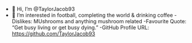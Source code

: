 - 👋 Hi, I’m @TaylorJacob93
- 👀 I’m interested in football, completing the world & drinking coffee
-Dislikes: MUshrooms and anything mushroom related
-Favourite Quote: “Get busy living or get busy dying.”
-GitHub Profile URL: https://github.com/TaylorJacob93
